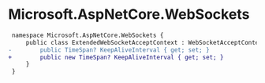 # Microsoft.AspNetCore.WebSockets

``` diff
 namespace Microsoft.AspNetCore.WebSockets {
     public class ExtendedWebSocketAcceptContext : WebSocketAcceptContext {
-        public TimeSpan? KeepAliveInterval { get; set; }
+        public new TimeSpan? KeepAliveInterval { get; set; }
     }
 }
```

